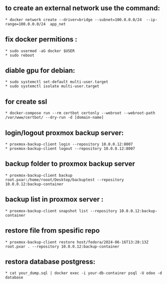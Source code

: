 ## to create an external network use the command:
    * docker network create --driver=bridge --subnet=100.0.0.0/24  --ip-range=100.0.0.0/24  app_net
## fix docker permitions :
    * sudo usermod -aG docker $USER
    * sudo reboot
## diable gpu for debian:
    * sudo systemctl set-default multi-user.target
    * sudo systemctl isolate multi-user.target
## for create ssl
    * docker-compose run --rm certbot certonly --webroot --webroot-path /var/www/certbot/ --dry-run -d [domain-name]
## login/logout proxmox backup server:
    * proxmox-backup-client login --repository 10.0.0.12:8007
    * proxmox-backup-client logout --repository 10.0.0.12:8007
## backup folder to proxmox backup server
    * proxmox-backup-client backup root.pxar:/home/rooot/Desktop/backuptest --repository 10.0.0.12:backup-container
## backup list in proxmox server :
    * proxmox-backup-client snapshot list --repository 10.0.0.12:backup-container
## restore file from spesific repo
    * proxmox-backup-client restore host/fedora/2024-06-16T13:28:13Z root.pxar . --repository 10.0.0.12:backup-container
## restora database postgress:
    * cat your_dump.sql | docker exec -i your-db-container psql -U odoo -d database

